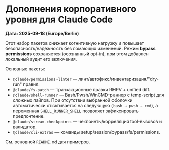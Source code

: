 # Дополнения корпоративного уровня для Claude Code

**Дата: 2025-09-18 (Europe/Berlin)**

Этот набор пакетов снижает когнитивную нагрузку и повышает безопасность/надёжность без ломающих изменений.
Режим **bypass permissions** сохраняется (осознанный opt-in), при этом добавлен локальный аудит его включения.

Основные пакеты:
- `@claude/permissions-linter` — линт/автофикс/инвентаризация/"dry-run" правил.
- `@claude/fs-patch` — транзакционные правки RHPV + unified diff.
- `@claude/shell-runner` — Bash/Pwsh/WinCMD-раннер с temp-script для сложных пайпов. При отсутствии выбранной оболочки автоматически откатывается на следующую (`bash → pwsh → cmd`), а переменная `SHELL_RUNNER_SHELL` позволяет зафиксировать предпочтение.
- `@claude/stream-checkpoints` — чекпоинты/корреляция tool-вызовов и валидатор.
- `@claude/cli-extras` — команды setup/session/bypass/fs/permissions.

См. основной `README.md` для примеров.
